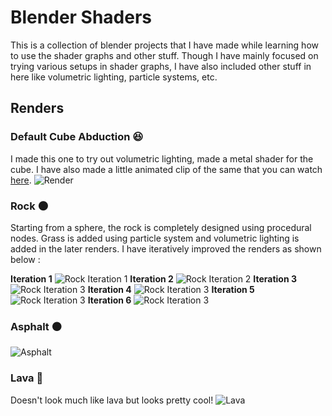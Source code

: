 # Blender Shaders 

This is a collection of blender projects that I have made while learning how to use the shader graphs and other stuff. 
Though I have mainly focused on trying various setups in shader graphs, I have also included other stuff in here like volumetric lighting, particle systems, etc.

## Renders

### Default Cube Abduction :laughing:
I made this one to try out volumetric lighting, made a metal shader for the cube. 
I have also made a little animated clip of the same that you can watch [here](https://youtu.be/sLDfAJUIZCo).
![Render](https://github.com/angad-k/Blender-shaders/blob/master/renders/ascension.png)

### Rock :new_moon:
Starting from a sphere, the rock is completely designed using procedural nodes. Grass is added using particle system and volumetric lighting is added in the later renders.
I have iteratively improved the renders as shown below :

**Iteration 1**
![Rock Iteration 1](https://github.com/angad-k/Blender-shaders/blob/master/renders/da_rock.png)
**Iteration 2**
![Rock Iteration 2](https://github.com/angad-k/Blender-shaders/blob/master/renders/da_rock2.png)
**Iteration 3**
![Rock Iteration 3](https://github.com/angad-k/Blender-shaders/blob/master/renders/da_rock3.png)
**Iteration 4**
![Rock Iteration 3](https://github.com/angad-k/Blender-shaders/blob/master/renders/da_rock4.png)
**Iteration 5**
![Rock Iteration 3](https://github.com/angad-k/Blender-shaders/blob/master/renders/da_rock5.png)
**Iteration 6**
![Rock Iteration 3](https://github.com/angad-k/Blender-shaders/blob/master/renders/da_rock7.png)

### Asphalt :black_circle:
![Asphalt](https://github.com/angad-k/Blender-shaders/blob/master/renders/asphalt(dambar).png)

### Lava :volcano:
Doesn't look much like lava but looks pretty cool!
![Lava](https://github.com/angad-k/Blender-shaders/blob/master/renders/lava.png)
